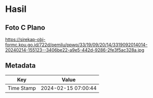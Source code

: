 # Hasil

## Foto C Plano

https://sirekap-obj-formc.kpu.go.id/722d/pemilu/ppwp/33/19/09/20/14/3319092014014-20240214-155123--3406be22-a9e5-442d-9286-2fe3f5ac328a.jpg


## Metadata

| Key        | Value               |
| ---------- | ------------------- |
| Time Stamp | 2024-02-15 07:00:44 |



